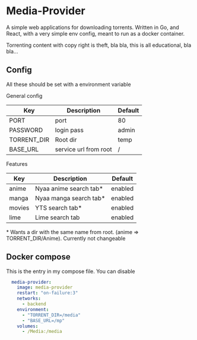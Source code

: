 # Media-Provider
A simple web applications for downloading torrents. Written in Go, and React, with a very simple env config, meant to run as a docker container.

Torrenting content with copy right is theft, bla bla, this is all educational, bla bla...

## Config

All these should be set with a environment variable

General config

| Key | Description | Default |
| ---- | ----- | ---- |
| PORT | port | 80 |
| PASSWORD | login pass | admin |
| TORRENT_DIR | Root dir | temp |
| BASE_URL | service url from root | / |

Features

| Key | Description | Default |
| --- | ----- | ---- |
| anime | Nyaa anime search tab* | enabled |
| manga | Nyaa manga search tab* | enabled |
| movies | YTS search tab* | enabled |
| lime | Lime search tab | enabled |

\* Wants a dir with the same name from root. (anime => TORRENT_DIR/Anime). Currently not changeable

## Docker compose
This is the entry in my compose file. You can disable 
```yaml
  media-provider:
    image: media-provider
    restart: "on-failure:3"
    networks:
      - backend
    environment:
      - "TORRENT_DIR=/media"
      - "BASE_URL=/mp"
    volumes:
      - /Media:/media

```